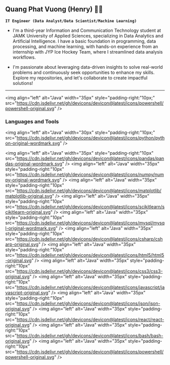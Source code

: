 ## Quang Phat Vuong (Henry) 👨‍💻

**`IT Engineer (Data Analyst/Data Scientist/Machine Learning)`**

- I'm a third-year Information and Communication Technology student at JAMK University of Applied Sciences, specializing in Data Analytics and Artificial Intelligence. I have a basic foundation in programming, data processing, and machine learning, with hands-on experience from an internship with JYP Ice Hockey Team, where I streamlined data analysis workflows.

- I'm passionate about leveraging data-driven insights to solve real-world problems and continuously seek opportunities to enhance my skills. Explore my repositories, and let's collaborate to create impactful solutions!

---

<img align="left" alt="Java" width="35px" style="padding-right:"10px;" src="https://cdn.jsdelivr.net/gh/devicons/devicon@latest/icons/powershell/powershell-original.svg" />
          
### Languages and Tools

<img align="left" alt="Java" width="30px" style="padding-right:"10px;" src="https://cdn.jsdelivr.net/gh/devicons/devicon@latest/icons/python/python-original-wordmark.svg" />

<img align="left" alt="Java" width="35px" style="padding-right:"10px" src="https://cdn.jsdelivr.net/gh/devicons/devicon@latest/icons/pandas/pandas-original-wordmark.svg" />
<img align="left" alt="Java" width="35px" style="padding-right:"10px" src="https://cdn.jsdelivr.net/gh/devicons/devicon@latest/icons/numpy/numpy-original-wordmark.svg" />
<img align="left" alt="Java" width="35px" style="padding-right:"10px" src="https://cdn.jsdelivr.net/gh/devicons/devicon@latest/icons/matplotlib/matplotlib-original.svg" />
<img align="left" alt="Java" width="35px" style="padding-right:"10px" src="https://cdn.jsdelivr.net/gh/devicons/devicon@latest/icons/scikitlearn/scikitlearn-original.svg" />
<img align="left" alt="Java" width="35px" style="padding-right:"10px" src="https://cdn.jsdelivr.net/gh/devicons/devicon@latest/icons/mysql/mysql-original-wordmark.svg" />
<img align="left" alt="Java" width="35px" style="padding-right:"10px" src="https://cdn.jsdelivr.net/gh/devicons/devicon@latest/icons/csharp/csharp-original.svg" />
<img align="left" alt="Java" width="35px" style="padding-right:"10px" src="https://cdn.jsdelivr.net/gh/devicons/devicon@latest/icons/html5/html5-original.svg" />
<img align="left" alt="Java" width="35px" style="padding-right:"10px" src="https://cdn.jsdelivr.net/gh/devicons/devicon@latest/icons/css3/css3-original.svg" />
<img align="left" alt="Java" width="35px" style="padding-right:"10px" src="https://cdn.jsdelivr.net/gh/devicons/devicon@latest/icons/javascript/javascript-original.svg" />
<img align="left" alt="Java" width="35px" style="padding-right:"10px" src="https://cdn.jsdelivr.net/gh/devicons/devicon@latest/icons/json/json-original.svg" />
<img align="left" alt="Java" width="35px" style="padding-right:"10px" src="https://cdn.jsdelivr.net/gh/devicons/devicon@latest/icons/react/react-original.svg" />
<img align="left" alt="Java" width="35px" style="padding-right:"10px" src="https://cdn.jsdelivr.net/gh/devicons/devicon@latest/icons/bash/bash-original.svg" />
<img align="left" alt="Java" width="35px" style="padding-right:"10px"
src="https://cdn.jsdelivr.net/gh/devicons/devicon@latest/icons/powershell/powershell-original.svg" />


          
          
          
          
          


          
